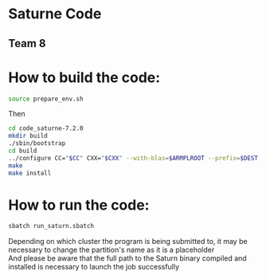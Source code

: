 # Saturne Code
## Team 8

# How to build the code:
```bash
source prepare_env.sh
```
Then
```bash
cd code_saturne-7.2.0
mkdir build
./sbin/bootstrap
cd build
../configure CC="$CC" CXX="$CXX" --with-blas=$ARMPLROOT --prefix=$DEST --disable-gui --without-med --without-hfd5 --without-cgns --without-metis --disable-salome --without-salome --without-eos --disable-static --enable-long-gnum
make
make install
```
# How to run the code:
```bash
sbatch run_saturn.sbatch
```

Depending on which cluster the program is being submitted to, it may be necessary to change the partition's name as it is a placeholder  
And please be aware that the full path to the Saturn binary compiled and installed is necessary to launch the job successfully
